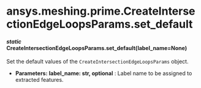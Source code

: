 <a id="ansys-meshing-prime-createintersectionedgeloopsparams-set-default"></a>

# ansys.meshing.prime.CreateIntersectionEdgeLoopsParams.set_default

<a id="ansys.meshing.prime.CreateIntersectionEdgeLoopsParams.set_default"></a>

#### *static* CreateIntersectionEdgeLoopsParams.set_default(label_name=None)

Set the default values of the `CreateIntersectionEdgeLoopsParams` object.

* **Parameters:**
  **label_name: str, optional**
  : Label name to be assigned to extracted features.

<!-- !! processed by numpydoc !! -->
